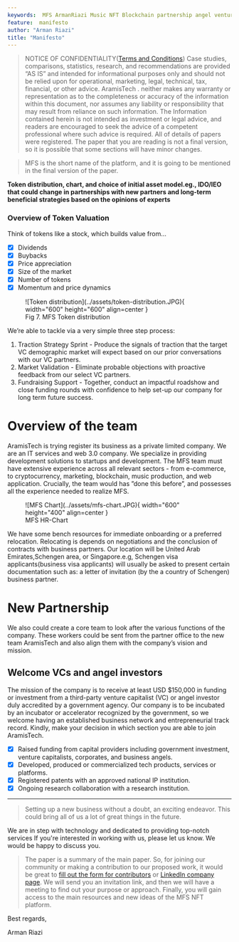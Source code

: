 ```yaml
---
keywords:  MFS ArmanRiazi Music NFT Blockchain partnership angel venture capital
feature:  manifesto
author: "Arman Riazi"
title: "Manifesto"
---
```


> NOTICE OF CONFIDENTIALITY([Terms and Conditions](../Concern_Legal/Agreement_Legal.md))
Case studies, comparisons, statistics, research, and recommendations are provided “AS IS” and intended for informational purposes only and should not be relied upon for operational, marketing, legal, technical, tax, financial, or other advice. AramisTech . neither makes any warranty or representation as to the completeness or accuracy of the information within this document, nor assumes any liability or responsibility that may result from reliance on such information. The Information contained herein is not intended as investment or legal advice, and readers are encouraged to seek the advice of a competent professional where such advice is required. All of details of papers were registered. The paper that you are reading is not a final version, so it is possible that some sections will have minor changes.

> MFS is the short name of the platform, and it is going to be  mentioned  in the final version of the paper.

**Token distribution, chart, and choice of initial asset model.eg., IDO/IEO that could change in partnerships with new partners and long-term beneficial strategies based on the opinions of experts**

### Overview of Token Valuation
Think of tokens like a stock, which builds value from…

- [x] Dividends
- [x] Buybacks
- [x] Price appreciation
- [x] Size of the market
- [x] Number of tokens
- [x] Momentum and price dynamics

<figure markdown>
![Token distribution](../assets/token-distribution.JPG){ width="600" height="600" align=center }
<figcaption>Fig 7. MFS Token distribution</figcaption>
</figure>


We’re able to tackle via a very simple three step process:

1.  Traction Strategy Sprint - Produce the signals of traction that the target VC demographic market will expect based on our prior conversations with our VC partners.
2.  Market Validation - Eliminate probable objections with proactive feedback from our select VC partners.
3.  Fundraising Support - Together, conduct an impactful roadshow and close funding rounds with confidence to help set-up our company for long term future success.


# Overview of the team
AramisTech is trying register its business as a private limited company. We are an IT services and web 3.0 company. We specialize in providing development solutions to startups and development.
The MFS team must have extensive experience across all relevant sectors - from e-commerce, to cryptocurrency, marketing, blockchain, music production, and web application. Crucially, the team would has ”done this before”, and possesses all the experience needed to realize MFS.

<figure markdown>
![MFS Chart](../assets/mfs-chart.JPG){ width="600" height="400" align=center }
<figcaption> MFS HR-Chart </figcaption>
</figure>

We have some bench resources for immediate onboarding or a preferred relocation. Relocating is depends on negotiations and the conclusion of contracts with business partners. Our location will be  United Arab Emirates,Schengen area, or Singapore.e.g, Schengen visa applicants(business visa applicants) will usually be asked to present certain documentation such as:
a letter of invitation (by the a country of Schengen) business partner.

# New Partnership

We also could create a core team to look after the various functions of the company. These workers could be sent from the partner office to the new team AramisTech and also align them with the company’s vision and mission.

## Welcome VCs and angel investors

The mission of the company is to receive at least USD $150,000 in funding or investment from a third-party venture capitalist (VC) or angel investor duly accredited by a government agency.
Our company is to be incubated by an incubator or accelerator recognized by the government, so we welcome having an established business network and entrepreneurial track record. Kindly, make your decision in which section you are able to join AramisTech.

- [x] Raised funding from capital providers including government investment, venture capitalists, corporates, and business angels.
- [x] Developed, produced or commercialized tech products, services or platforms.
- [x] Registered patents with an approved national IP institution.
- [x] Ongoing research collaboration with a research institution.

---

> Setting up a new business without a doubt, an exciting endeavor. This could bring all of us a lot of great things in the future.

We are in step with technology and dedicated to providing top-notch services If you're interested in working with us, please let us know. We would be happy to discuss you.

> The paper is a summary of the main paper. So, for joining our community or making a contribution to our proposed work, it would be great to [fill out the form for contributors](../forms/Form_partnership.md) or [LinkedIn company page](https://www.linkedin.com/company/aramistech). We will send you an invitation link, and then we will have a meeting to find out your purpose or approach. Finally, you will gain access to the main resources and new ideas of the MFS NFT platform.


Best regards,

Arman Riazi
